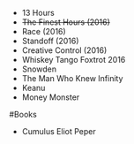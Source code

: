 * 13 Hours
* <s> The Finest Hours (2016)</s>
* Race (2016)
* Standoff (2016)
* Creative Control (2016)
* Whiskey Tango Foxtrot 2016
* Snowden
* The Man Who Knew Infinity
* Keanu
* Money Monster


#Books
* Cumulus Eliot Peper
